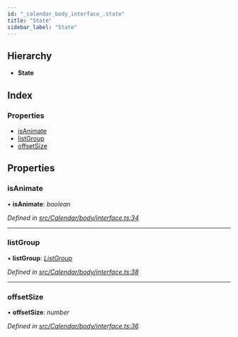```yaml
---
id: "_calendar_body_interface_.state"
title: "State"
sidebar_label: "State"
---
```


## Hierarchy

* **State**

## Index

### Properties

* [isAnimate](_calendar_body_interface_.state.md#isanimate)
* [listGroup](_calendar_body_interface_.state.md#listgroup)
* [offsetSize](_calendar_body_interface_.state.md#offsetsize)

## Properties

###  isAnimate

• **isAnimate**: *boolean*

*Defined in [src/Calendar/body/interface.ts:34](https://github.com/tarojsx/ui/blob/bc31158/src/Calendar/body/interface.ts#L34)*

___

###  listGroup

• **listGroup**: *[ListGroup](../modules/_calendar_body_interface_.md#listgroup)*

*Defined in [src/Calendar/body/interface.ts:38](https://github.com/tarojsx/ui/blob/bc31158/src/Calendar/body/interface.ts#L38)*

___

###  offsetSize

• **offsetSize**: *number*

*Defined in [src/Calendar/body/interface.ts:36](https://github.com/tarojsx/ui/blob/bc31158/src/Calendar/body/interface.ts#L36)*
